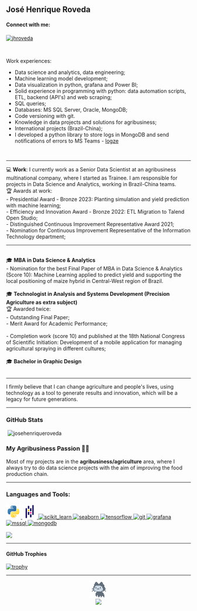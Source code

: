 <h2>José Henrique Roveda</h2>

<h4 align="left">Connect with me:</h4>
<p align="left">
<a href="https://linkedin.com/in/jhroveda" target="blank"><img align="center" src="https://raw.githubusercontent.com/rahuldkjain/github-profile-readme-generator/master/src/images/icons/Social/linked-in-alt.svg" alt="jhroveda" height="30" width="40" /></a>
</p>
<br>

Work experiences:
- Data science and analytics, data engineering;
- Machine learning model development;
- Data visualization in python, grafana and Power BI;
- Solid experience in programming with python: data automation scripts, ETL, backend (API's) and web scraping;
- SQL queries;
- Databases: MS SQL Server, Oracle, MongoDB;
- Code versioning with git.
- Knowledge in data projects and solutions for agribusiness;
- International projects (Brazil-China);
- I developed a python library to store logs in MongoDB and send notifications of errors to MS Teams - <a href="https://pypi.org/project/logze/">logze</a>
<br>
<hr>
💻 <b>Work</b>: I currently work as a Senior Data Scientist at an agribusiness multinational company, where I started as Trainee. I am responsible for projects in Data Science and Analytics, working in Brazil-China teams.<br>
🏆 Awards at work:<br>
 - Presidential Award - Bronze 2023: Planting simulation and yield prediction with machine learning;<br>
 - Efficiency and Innovation Award - Bronze 2022: ETL Migration to Talend Open Studio;<br>
 - Distinguished Continuous Improvement Representative Award 2021;<br>
 - Nomination for Continuous Improvement Representative of the Information Technology department;<br>
 
<hr>
<br>🎓 <b>MBA in Data Science & Analytics</b><br>
- Nomination for the best Final Paper of MBA in Data Science & Analytics (Score 10): Machine Learning applied to predict yield and supporting the local positioning of maize hybrid in Central-West region of Brazil.<br>
<br>🎓 <b>Technologist in Analysis and Systems Development (Precision Agriculture as extra subject)</b><br>
 🏆 Awarded twice:<br>
 - Outstanding Final Paper;<br>
 - Merit Award for Academic Performance;<br><br>
 - Completion work (score 10) and published at the 18th National Congress of Scientific Initiation: Development of a mobile application for managing agricultural spraying in different cultures;<br>
<br>🎓 <b>Bachelor in Graphic Design</b><br>
<br>
<hr>



I firmly believe that I can change agriculture and people's lives, using technology as a tool to generate results and innovation, which will be a legacy for future generations.

---
<h3>GitHub Stats</h3>

<p>&nbsp;<img align="center" src="https://github-readme-stats.vercel.app/api?username=josehenriqueroveda&theme=algolia&count_private=true&show_icons=true&locale=en" alt="josehenriqueroveda" /></p>

<h3> My Agribusiness Passion 🌱🚜 </h3>
Most of my projects are in the <b>agribusiness/agriculture</b> area, where I always try to do data science projects with the aim of improving the food production chain.


---
<h3 align="left">Languages and Tools:</h3>
<p align="left"> <a href="https://www.python.org" target="_blank" rel="noreferrer"> <img src="https://raw.githubusercontent.com/devicons/devicon/master/icons/python/python-original.svg" alt="python" width="40" height="40"/> </a> <a href="https://pandas.pydata.org/" target="_blank" rel="noreferrer"> <img src="https://raw.githubusercontent.com/devicons/devicon/2ae2a900d2f041da66e950e4d48052658d850630/icons/pandas/pandas-original.svg" alt="pandas" width="40" height="40"/> </a> <a href="https://scikit-learn.org/" target="_blank" rel="noreferrer"> <img src="https://upload.wikimedia.org/wikipedia/commons/0/05/Scikit_learn_logo_small.svg" alt="scikit_learn" width="40" height="40"/> </a> <a href="https://seaborn.pydata.org/" target="_blank" rel="noreferrer"> <img src="https://seaborn.pydata.org/_images/logo-mark-lightbg.svg" alt="seaborn" width="40" height="40"/> </a> <a href="https://www.tensorflow.org" target="_blank" rel="noreferrer"> <img src="https://www.vectorlogo.zone/logos/tensorflow/tensorflow-icon.svg" alt="tensorflow" width="40" height="40"/> </a> <a href="https://git-scm.com/" target="_blank" rel="noreferrer"> <img src="https://www.vectorlogo.zone/logos/git-scm/git-scm-icon.svg" alt="git" width="40" height="40"/> </a> <a href="https://grafana.com" target="_blank" rel="noreferrer"> <img src="https://www.vectorlogo.zone/logos/grafana/grafana-icon.svg" alt="grafana" width="40" height="40"/> </a> <a href="https://www.microsoft.com/en-us/sql-server" target="_blank" rel="noreferrer"> <img src="https://www.svgrepo.com/show/303229/microsoft-sql-server-logo.svg" alt="mssql" width="40" height="40"/> </a> <a href="https://www.mongodb.com/" target="_blank" rel="noreferrer"> <img src="https://cdn.worldvectorlogo.com/logos/mongodb-icon-1.svg" alt="mongodb" width="40" height="40"/> </a></p>

<a href="https://github.com/josehenriqueroveda/github-readme-stats">
  <img align="center" src="https://github-readme-stats.vercel.app/api/top-langs/?username=josehenriqueroveda&&theme=algolia&layout=compact&langs_count=3" />
</a>

---

<h4>GitHub Trophies</h4>
 
 [![trophy](https://github-profile-trophy.vercel.app/?username=josehenriqueroveda&&theme=algolia&title=Repo,Commits,MultiLanguage,Stars,Followers)](https://github.com/josehenriqueroveda/github-profile-trophy)

---
<p align='center'>
 <img align="center" alt="Git" width="48" src="https://raw.githubusercontent.com/josehenriqueroveda/josehenriqueroveda/master/icon/mona-loading-dimmed.gif"><br>
 <img align='center' src="https://komarev.com/ghpvc/?username=josehenriqueroveda&label=Visitors&style=flat-square">
<p/>

